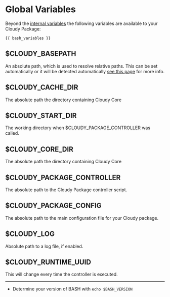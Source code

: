 <!--
id: globals
tags: ''
-->

# Global Variables

Beyond the [internal variables](https://www.tldp.org/LDP/abs/html/internalvariables.html#BASHSUBSHELLREF) the following variables are available to your Cloudy Package:

```shell
{{ bash_variables }}
```

## $CLOUDY_BASEPATH

An absolute path, which is used to resolve relative paths. This can be set automatically or it will be detected automatically [see this page](@cloudy_basepath) for more info.

## $CLOUDY_CACHE_DIR

The absolute path the directory containing Cloudy Core

## $CLOUDY_START_DIR

The working directory when $CLOUDY_PACKAGE_CONTROLLER was called.

## $CLOUDY_CORE_DIR

The absolute path the directory containing Cloudy Core

## $CLOUDY_PACKAGE_CONTROLLER

The absolute path to the Cloudy Package controller script.

## $CLOUDY_PACKAGE_CONFIG

The absolute path to the main configuration file for your Cloudy package.

## $CLOUDY_LOG

Absolute path to a log file, if enabled.

## $CLOUDY_RUNTIME_UUID

This will change every time the controller is executed.

---

* Determine your version of BASH with `echo $BASH_VERSION`
